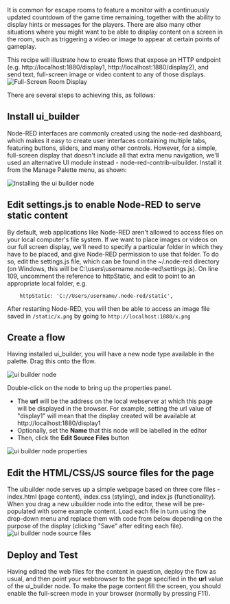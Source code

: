 It is common for escape rooms to feature a monitor with a continuously updated countdown of the game time remaining, together with the ability to display hints or messages for the players. There are also many other situations where you might want to be able to display content on a screen in the room, such as triggering a video or image to appear at certain points of gameplay.

This recipe will illustrate how to create flows that expose an HTTP endpoint (e.g. http://localhost:1880/display1, http://localhost:1880/display2), and send text, full-screen image or video content to any of those displays.
![Full-Screen Room Display](https://github.com/playfultechnology/node-redscape/blob/master/Documentation/screenshots/roomdisplay_example.jpg)

There are several steps to achieving this, as follows:

## Install ui_builder
Node-RED interfaces are commonly created using the node-red dashboard, which makes it easy to create user interfaces containing multiple tabs, featuring buttons, sliders, and many other controls. However, for a simple, full-screen display that doesn't include all that extra menu navigation, we'll used an alternative UI module instead - 
node-red-contrib-uibuilder. Install it from the Manage Palette menu, as shown:

![Installing the ui builder node](https://github.com/playfultechnology/propcontrol/blob/master/Documentation/screenshots/roomdisplay_install_uibuilder.png)

## Edit settings.js to enable Node-RED to serve static content
By default, web applications like Node-RED aren't allowed to access files on your local computer's file system. If we want to place images or videos on our full screen display, we'll need to specify a particular folder in which they have to be placed, and give Node-RED permission to use that folder. To do so, edit the settings.js file, which can be found in the ~/.node-red directory (on Windows, this will be C:\users\username\.node-red\settings.js).
On line 109, uncomment the reference to httpStatic, and edit to point to an appropriate local folder, e.g. 
```
    httpStatic: 'C://Users/username/.node-red/static',
```
After restarting Node-RED, you will then be able to access an image file saved in ``/static/x.png`` by going to ``http://localhost:1880/x.png`` 

## Create a flow
Having installed ui_builder, you will have a new node type available in the palette. Drag this onto the flow.

![ui builder node](https://github.com/playfultechnology/propcontrol/blob/master/Documentation/screenshots/node_uibuilder.png)

Double-click on the node to bring up the properties panel.
* The **url** will be the address on the local webserver at which this page will be displayed in the browser. For example, setting the url value of "display1" will mean that the display created will be available at http://localhost:1880/display1
* Optionally, set the **Name** that this node will be labelled in the editor
* Then, click the **Edit Source Files** button

![ui builder node properties](https://github.com/playfultechnology/propcontrol/blob/master/Documentation/screenshots/node_uibuilder_properties.png)

## Edit the HTML/CSS/JS source files for the page
The uibuilder node serves up a simple webpage based on three core files - index.html (page content), index.css (styling), and index.js (functionality). When you drag a new uibuilder node into the editor, these will be pre-populated with some example content. Load each file in turn using the drop-down menu and replace them with code from below depending on the purpose of the display (clicking "Save" after editing each file).  
 ![ui builder node source files](https://github.com/playfultechnology/propcontrol/blob/master/Documentation/screenshots/node_uibuilder_sourcefiles.png)

## Deploy and Test
Having edited the web files for the content in question, deploy the flow as usual, and then point your webbrowser to the page specified in the **url** value of the ui_builder node.
To make the page content fill the screen, you should enable the full-screen mode in your browser (normally by pressing F11). 